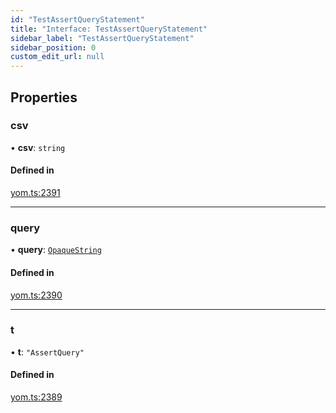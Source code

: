 ```yaml
---
id: "TestAssertQueryStatement"
title: "Interface: TestAssertQueryStatement"
sidebar_label: "TestAssertQueryStatement"
sidebar_position: 0
custom_edit_url: null
---
```


## Properties

### csv

• **csv**: `string`

#### Defined in

[yom.ts:2391](https://github.com/yolmio/boost/blob/964b449/src/yom.ts#L2391)

___

### query

• **query**: [`OpaqueString`](../modules.md#opaquestring)

#### Defined in

[yom.ts:2390](https://github.com/yolmio/boost/blob/964b449/src/yom.ts#L2390)

___

### t

• **t**: ``"AssertQuery"``

#### Defined in

[yom.ts:2389](https://github.com/yolmio/boost/blob/964b449/src/yom.ts#L2389)
